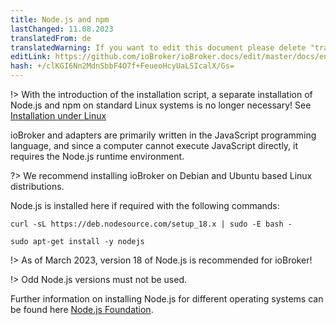```yaml
---
title: Node.js and npm
lastChanged: 11.08.2023
translatedFrom: de
translatedWarning: If you want to edit this document please delete "translatedFrom" field, elsewise this document will be translated automatically again
editLink: https://github.com/ioBroker/ioBroker.docs/edit/master/docs/en/install/nodejs.md
hash: +/clKGI6Nn2MdnSbbF4O7f+FeueoHcyUaLSIcalX/Gs=
---
```

!> With the introduction of the installation script, a separate installation of Node.js and npm on standard Linux systems is no longer necessary! See [Installation under Linux](https://www.iobroker.net/#de/documentation/install/linux.md)

ioBroker and adapters are primarily written in the JavaScript programming language, and since a computer cannot execute JavaScript directly, it requires the Node.js runtime environment.

?> We recommend installing ioBroker on Debian and Ubuntu based Linux distributions.

Node.js is installed here if required with the following commands:

```curl -sL https://deb.nodesource.com/setup_18.x | sudo -E bash -```

```sudo apt-get install -y nodejs```

!> As of March 2023, version 18 of Node.js is recommended for ioBroker!

!> Odd Node.js versions must not be used.

Further information on installing Node.js for different operating systems can be found here [Node.js Foundation](https://nodejs.org/en/download/package-manager/).